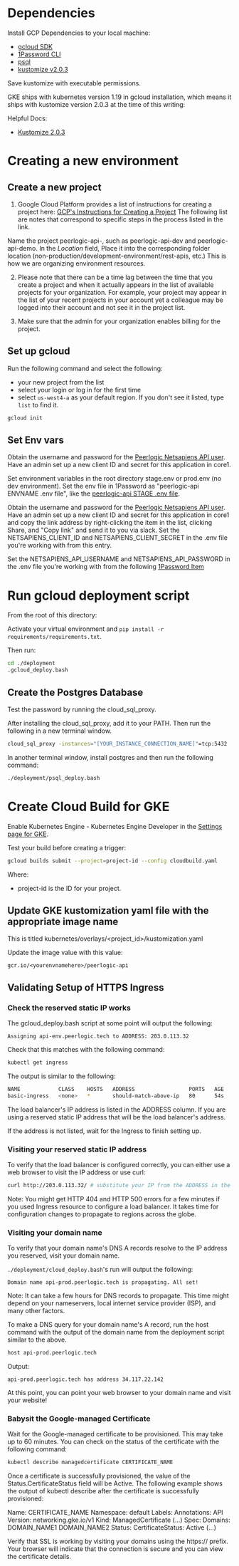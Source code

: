 # Dependencies
Install GCP Dependencies to your local machine:
* [gcloud SDK](https://cloud.google.com/sdk/docs/quickstart)
* [1Password CLI](https://support.1password.com/command-line/)
* [psql](https://blog.timescale.com/blog/how-to-install-psql-on-mac-ubuntu-debian-windows/)
* [kustomize v2.0.3](https://github.com/kubernetes-sigs/kustomize/releases/tag/v2.0.3)

Save kustomize with executable permissions.

GKE ships with kubernetes version 1.19 in gcloud installation, which means it ships with kustomize version 2.0.3 at the time of this writing:

Helpful Docs:
* [Kustomize 2.0.3](https://github.com/kubernetes-sigs/kustomize/tree/v2.0.3/docs)

# Creating a new environment

## Create a new project

1. Google Cloud Platform provides a list of instructions for creating a project here: [GCP's Instructions for Creating a Project](https://cloud.google.com/resource-manager/docs/creating-managing-projects) The following list are notes that correspond to specific steps in the process listed in the link.

Name the project peerlogic-api-<environment>, such as peerlogic-api-dev and peerlogic-api-demo. In the *Location* field, Place it into the corresponding folder location (non-production/development-environment/rest-apis, etc.) This is how we are organizing environment resources.

2. Please note that there can be a time lag between the time that you create a project and when it actually appears in the list of available projects for your organization. For example, your project may appear in the list of your recent projects in your account yet a colleague may be logged into their account and not see it in the project list.

3. Make sure that the admin for your organization enables billing for the project.


## Set up gcloud

Run the following command and select the following:

* your new project from the list
* select your login or log in for the first time
* select `us-west4-a` as your default region. If you don't see it listed, type `list` to find it.

```bash
gcloud init
```

## Set Env vars

Obtain the username and password for the [Peerlogic Netsapiens API user](https://start.1password.com/open/i?a=P3RU52IFYBEH3GKEDF2UBYENBQ&v=wlmpasbyyncmhpjji3lfc7ra4a&i=4snjuintsvcurafofmf53twjtm&h=my.1password.com). Have an admin set up a new client ID and secret for this application in core1.

Set environment variables in the root directory stage.env or prod.env (no dev environment). Set the env file in 1Password as "peerlogic-api ENVNAME .env file", like the [peerlogic-api STAGE .env file](https://start.1password.com/open/i?a=P3RU52IFYBEH3GKEDF2UBYENBQ&v=wlmpasbyyncmhpjji3lfc7ra4a&i=xak2xx3lcnapdgsga7qdvxtwfe&h=my.1password.com).

Obtain the username and password for the [Peerlogic Netsapiens API user](https://start.1password.com/open/i?a=P3RU52IFYBEH3GKEDF2UBYENBQ&v=wlmpasbyyncmhpjji3lfc7ra4a&i=4snjuintsvcurafofmf53twjtm&h=my.1password.com). Have an admin set up a new client ID and secret for this application in core1 and copy the link address by right-clicking the item in the list, clicking Share, and "Copy link" and send it to you via slack. Set the NETSAPIENS_CLIENT_ID and NETSAPIENS_CLIENT_SECRET in the <env>.env file you're working with from this entry.

Set the NETSAPIENS_API_USERNAME and NETSAPIENS_API_PASSWORD in the <env>.env file you're working with from the following [1Password Item](https://start.1password.com/open/i?a=P3RU52IFYBEH3GKEDF2UBYENBQ&v=wlmpasbyyncmhpjji3lfc7ra4a&i=4snjuintsvcurafofmf53twjtm&h=my.1password.com)


# Run gcloud deployment script

From the root of this directory:

Activate your virtual environment and `pip install -r requirements/requirements.txt`.

Then run:

```bash
cd ./deployment
.gcloud_deploy.bash
```


## Create the Postgres Database
Test the password by running the cloud_sql_proxy.


After installing the cloud_sql_proxy, add it to your PATH. Then run the following in a new terminal window.
```bash
cloud_sql_proxy -instances="[YOUR_INSTANCE_CONNECTION_NAME]"=tcp:5432
```

In another terminal window, install postgres and then run the following command:

```bash
./deployment/psql_deploy.bash
```

# Create Cloud Build for GKE

Enable Kubernetes Engine - Kubernetes Engine Developer in the [Settings page for GKE](https://console.cloud.google.com/cloud-build/settings/service-account).

Test your build before creating a trigger:

```bash
gcloud builds submit --project=project-id --config cloudbuild.yaml
```

Where:

* project-id is the ID for your project.



## Update GKE kustomization yaml file with the appropriate image name

This is titled kubernetes/overlays/<project_id>/kustomization.yaml

Update the image value with this value:

`gcr.io/<yourenvnamehere>/peerlogic-api`


## Validating Setup of HTTPS Ingress


### Check the reserved static IP works

The gcloud_deploy.bash script at some point will output the following:

```log
Assigning api-env.peerlogic.tech to ADDRESS: 203.0.113.32
```

Check that this matches with the following command:

```bash
kubectl get ingress
```
The output is similar to the following:

```bash
NAME            CLASS    HOSTS   ADDRESS                 PORTS   AGE
basic-ingress   <none>   *       should-match-above-ip   80      54s
```


The load balancer's IP address is listed in the ADDRESS column. If you are using a reserved static IP address that will be the load balancer's address.

If the address is not listed, wait for the Ingress to finish setting up.

### Visiting your reserved static IP address
To verify that the load balancer is configured correctly, you can either use a web browser to visit the IP address or use curl:

```bash
curl http://203.0.113.32/ # substitute your IP from the ADDRESS in the deployment output
```

Note: You might get HTTP 404 and HTTP 500 errors for a few minutes if you used Ingress resource to configure a load balancer. It takes time for configuration changes to propagate to regions across the globe.

### Visiting your domain name
To verify that your domain name's DNS A records resolve to the IP address you reserved, visit your domain name.

`./deployment/cloud_deploy.bash`'s run will output the following:

```text
Domain name api-prod.peerlogic.tech is propagating. All set!
```

Note: It can take a few hours for DNS records to propagate. This time might depend on your nameservers, local internet service provider (ISP), and many other factors.

To make a DNS query for your domain name's A record, run the host command with the output of the domain name from the deployment script similar to the above.

```bash
host api-prod.peerlogic.tech
```

Output:

```text
api-prod.peerlogic.tech has address 34.117.22.142
```

At this point, you can point your web browser to your domain name and visit your website!

### Babysit the Google-managed Certificate
Wait for the Google-managed certificate to be provisioned. This may take up to 60 minutes. You can check on the status of the certificate with the following command:

```bash
kubectl describe managedcertificate CERTIFICATE_NAME
```

Once a certificate is successfully provisioned, the value of the Status.CertificateStatus field will be Active. The following example shows the output of kubectl describe after the certificate is successfully provisioned:


Name:         CERTIFICATE_NAME
Namespace:    default
Labels:       <none>
Annotations:  <none>
API Version:  networking.gke.io/v1
Kind:         ManagedCertificate
(...)
Spec:
  Domains:
    DOMAIN_NAME1
    DOMAIN_NAME2
Status:
  CertificateStatus: Active
(...)


Verify that SSL is working by visiting your domains using the https:// prefix. Your browser will indicate that the connection is secure and you can view the certificate details.

